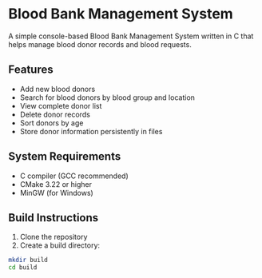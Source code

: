 # Blood Bank Management System

A simple console-based Blood Bank Management System written in C that helps manage blood donor records and blood requests.

## Features

- Add new blood donors
- Search for blood donors by blood group and location
- View complete donor list
- Delete donor records
- Sort donors by age
- Store donor information persistently in files

## System Requirements

- C compiler (GCC recommended)
- CMake 3.22 or higher
- MinGW (for Windows)

## Build Instructions

1. Clone the repository
2. Create a build directory:
```sh
mkdir build
cd build
